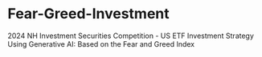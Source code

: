 # Fear-Greed-Investment
2024 NH Investment Securities Competition - US ETF Investment Strategy Using Generative AI: Based on the Fear and Greed Index

